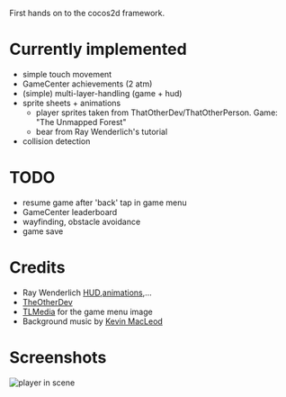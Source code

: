 First hands on to the cocos2d framework.

Currently implemented
=====================
* simple touch movement
* GameCenter achievements (2 atm)
* (simple) multi-layer-handling (game + hud)
* sprite sheets + animations
  * player sprites taken from ThatOtherDev/ThatOtherPerson. Game: "The Unmapped Forest"
  * bear from Ray Wenderlich's tutorial
* collision detection

TODO
====
* resume game after 'back' tap in game menu
* GameCenter leaderboard
* wayfinding, obstacle avoidance
* game save

Credits
=======
* Ray Wenderlich [HUD][1],[animations][2],…
* [TheOtherDev][3]
* [TLMedia][4] for the game menu image
* Background music by [Kevin MacLeod][5]

Screenshots
===========

![player in scene][50]


  [1]: http://www.raywenderlich.com/4666/how-to-create-a-hud-layer-with-cocos2d "Create HUD"
  [2]: http://www.raywenderlich.com/1271/how-to-use-animations-and-sprite-sheets-in-cocos2d "using sprite sheets"
  [3]: http://thatotherdev.com/
  [4]: http://tlmedia.deviantart.com/art/Old-Paper-PSD-88155277
  [5]: http://incompetech.com/

  [50]: http://media.staticline.de/pictures/hs/Screenshot%202012.07.08%2021.09.32.png